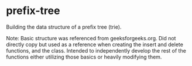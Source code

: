 # prefix-tree
Building the data structure of a prefix tree (trie).

Note: Basic structure was referenced from geeksforgeeks.org. Did not directly copy but used as a reference when creating the insert and delete functions, and the class. Intended to independently develop the rest of the functions either utilizing those basics or heavily modifying them.

